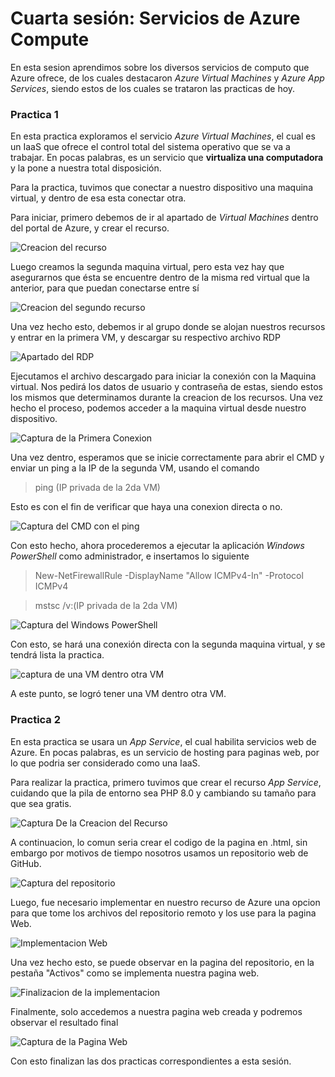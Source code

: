 # Cuarta sesión: Servicios de Azure Compute

En esta sesion aprendimos sobre los diversos servicios de computo que Azure ofrece, de los cuales destacaron _Azure Virtual Machines_ y _Azure App Services_, siendo estos de los cuales se trataron las practicas de hoy.

### Practica 1

En esta practica exploramos el servicio _Azure Virtual Machines_, el cual es un IaaS que ofrece el control total del sistema operativo que se va a trabajar. En pocas palabras, es un servicio que **virtualiza una computadora** y la pone a nuestra total disposición.

Para la practica, tuvimos que conectar a nuestro dispositivo una maquina virtual, y dentro de esa esta conectar otra.

Para iniciar, primero debemos de ir al apartado de _Virtual Machines_ dentro del portal de Azure, y crear el recurso.

![Creacion del recurso](FirstVM.png)

Luego creamos la segunda maquina virtual, pero esta vez hay que asegurarnos que ésta se encuentre dentro de la misma red virtual que la anterior, para que puedan conectarse entre sí

![Creacion del segundo recurso](SecondVM.png)

Una vez hecho esto, debemos ir al grupo donde se alojan nuestros recursos y entrar en la primera VM, y descargar su respectivo archivo RDP

![Apartado del RDP](ConneccionRDP.png)

Ejecutamos el archivo descargado para iniciar la conexión con la Maquina virtual. Nos pedirá los datos de usuario y contraseña de estas, siendo estos los mismos que determinamos durante la creacion de los recursos.
Una vez hecho el proceso, podemos acceder a la maquina virtual desde nuestro dispositivo.

![Captura de la Primera Conexion](PrimeraConexion.png)

Una vez dentro, esperamos que se inicie correctamente para abrir el CMD y enviar un ping a la IP de la segunda VM, usando el comando
> ping (IP privada de la 2da VM)

Esto es con el fin de verificar que haya una conexion directa o no.

![Captura del CMD con el ping](ping.png)

Con esto hecho, ahora procederemos a ejecutar la aplicación _Windows PowerShell_ como administrador, e insertamos lo siguiente
> New-NetFirewallRule -DisplayName "Allow ICMPv4-In" -Protocol ICMPv4

> mstsc /v:(IP privada de la 2da VM)

![Captura del Windows PowerShell](CapturaWP.png)

Con esto, se hará una conexión directa con la segunda maquina virtual, y se tendrá lista la practica.

![captura de una VM dentro otra VM](SegundaConexion.png)

A este punto, se logró tener una VM dentro otra VM.

### Practica 2

En esta practica se usara un _App Service_, el cual habilita servicios web de Azure. En pocas palabras, es un servicio de hosting para paginas web, por lo que podria ser considerado como una IaaS.

Para realizar la practica, primero tuvimos que crear el recurso _App Service_, cuidando que la pila de entorno sea PHP 8.0 y cambiando su tamaño para que sea gratis.

![Captura De la Creacion del Recurso](CreacionRecurso.png)

A continuacion, lo comun seria crear el codigo de la pagina en .html, sin embargo por motivos de tiempo nosotros usamos un repositorio web de GitHub.

![Captura del repositorio](Repositorio.png)

Luego, fue necesario implementar en nuestro recurso de Azure una opcion para que tome los archivos del repositorio remoto y los use para la pagina Web.

![Implementacion Web](ImplementacionWeb.png)

Una vez hecho esto, se puede observar en la pagina del repositorio, en la pestaña "Activos" como se implementa nuestra pagina web.

![Finalizacion de la implementacion](ConfiguracionRecurso.png)

Finalmente, solo accedemos a nuestra pagina web creada y podremos observar el resultado final

![Captura de la Pagina Web](PaginaWeb.png)

Con esto finalizan las dos practicas correspondientes a esta sesión.